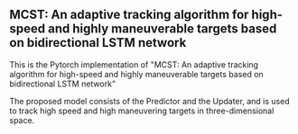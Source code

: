 ## MCST: An adaptive tracking algorithm for high-speed and highly maneuverable targets based on bidirectional LSTM network

This is the Pytorch implementation of "MCST: An adaptive tracking algorithm for high-speed and highly maneuverable targets based on bidirectional LSTM network"

The proposed model consists of the Predictor and the Updater, and is used to track high speed and high maneuvering targets in three-dimensional space.